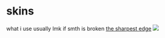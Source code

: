 # skins
 what i use usually
 lmk if smth is broken
[the sharpest edge](https://mega.nz/file/d2Z0QLhJ#-8-MvM7WiaxMcYQJLy3gLmrfb3H-0_Rv3ZjiVI1NSTU)
 ![](https://github.com/InfiTrail/skins/assets/137624518/b6d48fda-9545-404b-90fd-ebeb329e43fa)
